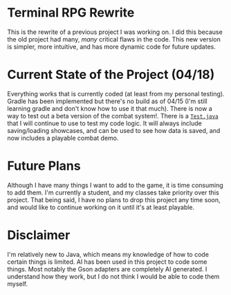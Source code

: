 # Terminal RPG Rewrite
This is the rewrite of a previous project I was working on. I did this because the old project had many, *many* critical flaws in the code. This new version is simpler, more intuitive, and has more dynamic code for future updates. 

# Current State of the Project (04/18)
Everything works that is currently coded (at least from my personal testing). Gradle has been implemented but there's no build as of 04/15 (I'm still learning gradle and don't know how to use it that much).  There is now a way to test out a beta version of the combat system!. There is a [`Test.java`](https://github.com/joshuacgunn/RPG-rewrite/blob/main/src/main/java/Test.java) that I will continue to use to test my code logic. It will always include saving/loading showcases, and can be used to see how data is saved, and now includes a playable combat demo.

# Future Plans
Although I have many things I want to add to the game, it is time consuming to add them. I'm currently a student, and my classes take priority over this project. That being said, I have no plans to drop this project any time soon, and would like to continue working on it until it's at least playable.

# Disclaimer
I'm relatively new to Java, which means my knowledge of how to code certain things is limited. AI has been used in this project to code some things. Most notably the Gson adapters are completely AI generated. I understand how they work, but I do not think I would be able to code them myself. 
